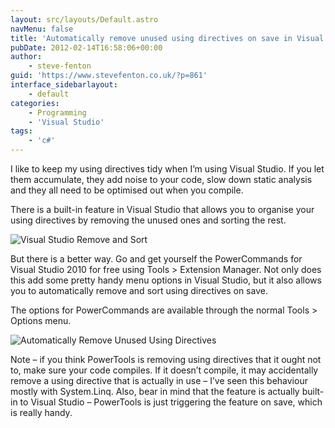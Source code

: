 ```yaml
---
layout: src/layouts/Default.astro
navMenu: false
title: 'Automatically remove unused using directives on save in Visual Studio'
pubDate: 2012-02-14T16:58:06+00:00
author:
    - steve-fenton
guid: 'https://www.stevefenton.co.uk/?p=861'
interface_sidebarlayout:
    - default
categories:
    - Programming
    - 'Visual Studio'
tags:
    - 'c#'
---
```


I like to keep my using directives tidy when I’m using Visual Studio. If you let them accumulate, they add noise to your code, slow down static analysis and they all need to be optimised out when you compile.

There is a built-in feature in Visual Studio that allows you to organise your using directives by removing the unused ones and sorting the rest.

![Visual Studio Remove and Sort](https://www.stevefenton.co.uk/wp-content/uploads/2015/07/using_directives_1.png)

But there is a better way. Go and get yourself the PowerCommands for Visual Studio 2010 for free using Tools &gt; Extension Manager. Not only does this add some pretty handy menu options in Visual Studio, but it also allows you to automatically remove and sort using directives on save.

The options for PowerCommands are available through the normal Tools &gt; Options menu.

![Automatically Remove Unused Using Directives](https://www.stevefenton.co.uk/wp-content/uploads/2015/07/using_directives_2.png)

Note – if you think PowerTools is removing using directives that it ought not to, make sure your code compiles. If it doesn’t compile, it may accidentally remove a using directive that is actually in use – I’ve seen this behaviour mostly with System.Linq. Also, bear in mind that the feature is actually built-in to Visual Studio – PowerTools is just triggering the feature on save, which is really handy.